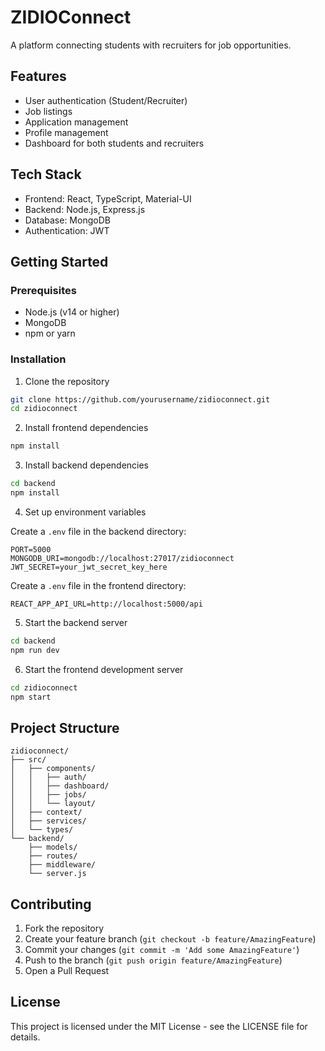 # ZIDIOConnect

A platform connecting students with recruiters for job opportunities.

## Features

- User authentication (Student/Recruiter)
- Job listings
- Application management
- Profile management
- Dashboard for both students and recruiters

## Tech Stack

- Frontend: React, TypeScript, Material-UI
- Backend: Node.js, Express.js
- Database: MongoDB
- Authentication: JWT

## Getting Started

### Prerequisites

- Node.js (v14 or higher)
- MongoDB
- npm or yarn

### Installation

1. Clone the repository
```bash
git clone https://github.com/yourusername/zidioconnect.git
cd zidioconnect
```

2. Install frontend dependencies
```bash
npm install
```

3. Install backend dependencies
```bash
cd backend
npm install
```

4. Set up environment variables

Create a `.env` file in the backend directory:
```
PORT=5000
MONGODB_URI=mongodb://localhost:27017/zidioconnect
JWT_SECRET=your_jwt_secret_key_here
```

Create a `.env` file in the frontend directory:
```
REACT_APP_API_URL=http://localhost:5000/api
```

5. Start the backend server
```bash
cd backend
npm run dev
```

6. Start the frontend development server
```bash
cd zidioconnect
npm start
```

## Project Structure

```
zidioconnect/
├── src/
│   ├── components/
│   │   ├── auth/
│   │   ├── dashboard/
│   │   ├── jobs/
│   │   └── layout/
│   ├── context/
│   ├── services/
│   └── types/
└── backend/
    ├── models/
    ├── routes/
    ├── middleware/
    └── server.js
```

## Contributing

1. Fork the repository
2. Create your feature branch (`git checkout -b feature/AmazingFeature`)
3. Commit your changes (`git commit -m 'Add some AmazingFeature'`)
4. Push to the branch (`git push origin feature/AmazingFeature`)
5. Open a Pull Request

## License

This project is licensed under the MIT License - see the LICENSE file for details.
